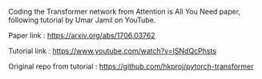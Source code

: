 Coding the Transformer network from Attention is All You Need paper, following tutorial by Umar Jamil on YouTube.

Paper link     : https://arxiv.org/abs/1706.03762

Tutorial link  : https://www.youtube.com/watch?v=ISNdQcPhsts

Original repo from tutorial : https://github.com/hkproj/pytorch-transformer


